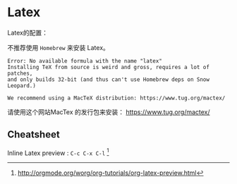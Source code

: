 # Latex

Latex的配置：

不推荐使用 `Homebrew` 来安装 Latex。

    Error: No available formula with the name "latex"
    Installing TeX from source is weird and gross, requires a lot of patches,
    and only builds 32-bit (and thus can't use Homebrew deps on Snow Leopard.)

    We recommend using a MacTeX distribution: https://www.tug.org/mactex/
    
请使用这个网站MacTex 的发行包来安装：
<https://www.tug.org/mactex/>

## Cheatsheet

Inline Latex preview : `C-c C-x C-l` [^1]


[^1]:http://orgmode.org/worg/org-tutorials/org-latex-preview.html 

